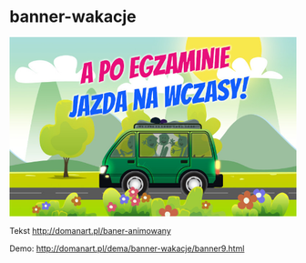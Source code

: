 # banner-wakacje

![Podglad projektu](https://raw.githubusercontent.com/kartofelek007/banner-wakacje/master/images/preview.jpg)

Tekst http://domanart.pl/baner-animowany

Demo: http://domanart.pl/dema/banner-wakacje/banner9.html